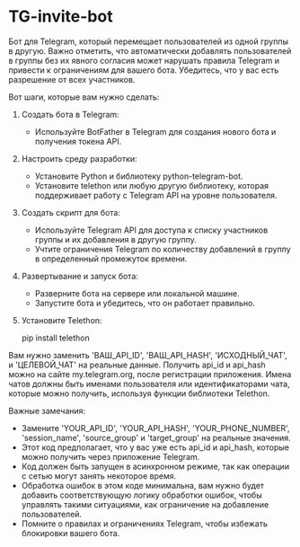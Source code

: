 # TG-invite-bot
Бот для Telegram, который перемещает пользователей из одной группы в другую. Важно отметить, что автоматически добавлять пользователей в группы без их явного согласия может нарушать правила Telegram и привести к ограничениям для вашего бота. Убедитесь, что у вас есть разрешение от всех участников.

Вот шаги, которые вам нужно сделать:

1. Создать бота в Telegram:
   - Используйте BotFather в Telegram для создания нового бота и получения токена API.

2. Настроить среду разработки:
   - Установите Python и библиотеку python-telegram-bot.
   - Установите telethon или любую другую библиотеку, которая поддерживает работу с Telegram API на уровне пользователя.

3. Создать скрипт для бота:
   - Используйте Telegram API для доступа к списку участников группы и их добавления в другую группу.
   - Учтите ограничения Telegram по количеству добавлений в группу в определенный промежуток времени.

4. Развертывание и запуск бота:
   - Разверните бота на сервере или локальной машине.
   - Запустите бота и убедитесь, что он работает правильно.

5. Установите Telethon:
   
   pip install telethon
   


Вам нужно заменить 'ВАШ_API_ID', 'ВАШ_API_HASH', 'ИСХОДНЫЙ_ЧАТ', и 'ЦЕЛЕВОЙ_ЧАТ' на реальные данные. Получить api_id и api_hash можно на сайте 
my.telegram.org, после регистрации приложения. Имена чатов должны быть именами пользователя или идентификаторами чата, которые можно получить, 
используя функции библиотеки Telethon.


Важные замечания:
- Замените 'YOUR_API_ID', 'YOUR_API_HASH', 'YOUR_PHONE_NUMBER', 'session_name', 'source_group' и 'target_group' на реальные значения.
- Этот код предполагает, что у вас уже есть api_id и api_hash, которые можно получить через приложение Telegram.
- Код должен быть запущен в асинхронном режиме, так как операции с сетью могут занять некоторое время.
- Обработка ошибок в этом коде минимальна, вам нужно будет добавить соответствующую логику обработки ошибок, чтобы управлять такими ситуациями, как ограничение на добавление пользователей.
- Помните о правилах и ограничениях Telegram, чтобы избежать блокировки вашего бота.
